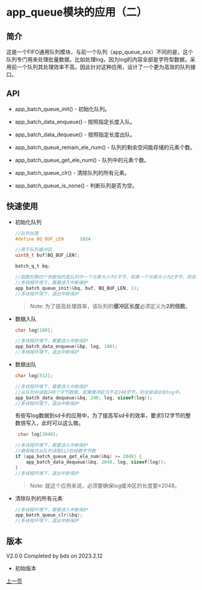 # app_queue模块的应用（二）

## 简介

这是一个FIFO通用队列模块，与前一个队列（app_queue_xxx）不同的是，这个队列专门用来处理批量数据。比如处理log，因为log的内容全部是字符型数据，采用前一个队列其处理效率不高，因此针对这种应用，设计了一个更为高效的队列接口。

## API

* app_batch_queue_init() - 初始化队列。

* app_batch_data_enqueue() - 按照指定长度入队。

* app_batch_data_dequeue() - 按照指定长度出队。

* app_batch_queue_remain_ele_num() - 队列的剩余空间能存储的元素个数。

* app_batch_queue_get_ele_num() - 队列中的元素个数。

* app_batch_queue_clr() - 清除队列的所有元素。

* app_batch_queue_is_none() - 判断队列是否为空。


## 快速使用

* 初始化队列
    ```c
    //队列长度
    #define BQ_BUF_LEN		1024
    
    //用于队列缓冲区
    uint8_t buf[BQ_BUF_LEN];
  
    batch_q_t bq;

    //函数的第四个参数指的是队列中一个元素大小为1字节，如果一个元素大小为2字节，则该参数为2，如果大小为4，该参数为4
    //多线程环境下，需要进入中断保护
    app_batch_queue_init(&bq, buf, BQ_BUF_LEN, 1);
    //多线程环境下，退出中断保护
    ```

    >Note: 为了提高处理效率，该队列的**缓冲区长度**必须定义为**2的倍数**。
* 数据入队
    ```c
    char log[100];

    //多线程环境下，需要进入中断保护
    app_batch_data_enqueue(&bp, log, 100);
    //多线程环境下，退出中断保护
    ```

* 数据出队
    ```c
    char log[512];
    
    //多线程环境下，需要进入中断保护
    //从队列中读取240个字节数据，如果缓冲区内不足240字节，则全部读出到log中。
    app_batch_data_dequeue(&bq, 240, log, sizeof(log));
    //多线程环境下，退出中断保护
    ```

    有些写log数据到sd卡的应用中，为了提高写sd卡的效率，要求512字节的整数倍写入，此时可以这么做。
    ```c
     char log[2048];

    //多线程环境下，需要进入中断保护
    //确保每次从队列读取512的倍数字节数
    if (app_batch_queue_get_ele_num(&bq) >= 2048) {
        app_batch_data_dequeue(&bq, 2048, log, sizeof(log));
    }
    //多线程环境下，退出中断保护
    ```
    >Note: 就这个应用来说，必须要确保log缓冲区的长度要≥2048。

* 清除队列的所有元素
    ```c
    //多线程环境下，需要进入中断保护
    app_batch_queue_clr(&bq);
    //多线程环境下，退出中断保护
    ```

## 版本
V2.0.0 Completed by bds on 2023.2.12

* 初始版本

[上一页](https://gitee.com/bds123/prg/blob/master/queue/README.md)